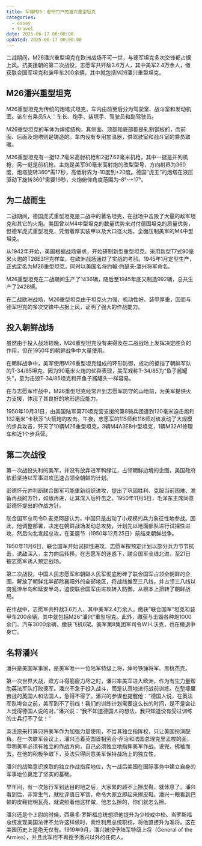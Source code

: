 ```yaml
---
title: 军博M26：看守门户的潘兴重型坦克
categories:
  - essay
  - travel
date: 2025-06-17 00:00:00
updated: 2025-06-17 00:00:00
---
```


二战期间，M26潘兴重型坦克在欧洲战场不可一世，与德军坦克多次交锋都占据上风。抗美援朝的第二次战役，志愿军共歼敌3.6万人，其中美军2.4万余人，缴获联合国军坦克和装甲车200余辆，其中就包括M26潘兴重型坦克。

<!-- more -->

## M26潘兴重型坦克

M26重型坦克为传统的炮塔式坦克，车内由前至后分为驾驶室、战斗室和发动机室。该车有乘员5人：车长、炮手、装填手、驾驶员和副驾驶员。

M26重型坦克的车体为焊接结构，其侧面、顶部和底部都是轧制钢板的，而前面、后面及炮塔则是铸造的。车内设有专用加温器，供驾驶室和战斗室的乘员取暖。

M26重型坦克有一挺12.7毫米高射机枪和2挺7.62毫米机枪，其中一挺是并列机枪，另一挺是前机枪。主炮是美军90毫米高射炮的改型型号，方向射界为360度，炮塔旋转360°需17秒，高低射界为-10度到+20度。德国“虎王”的炮塔在液压驱动下旋转360°需要19秒，火炮俯仰角度范围为-8°~+17°。

## 为二战而生

二战期间，德国虎式重型坦克是二战中的著名坦克，在战场中击毁了大量的敌军坦克和其它的火炮。美国曾以M4中型坦克的数量优势来对付德国坦克的质量优势，但德军虎式重型坦克，凭借着厚实装甲以及大口径火炮，全面压制美军的M4中型坦克。

从1942年开始，美国根据战场需求，开始研制新型重型坦克。采用新型T7式90毫米火炮的T26E3坦克样车，在欧洲战场通过了实战的考验。1945年1月定型生产，正式定名为M26重型坦克，同时以美国名将约翰·约瑟夫·潘兴将军命名。

M26重型坦克在二战期间生产了1436辆，随后至1945年底又制造992辆，总共生产了2428辆。

在二战欧洲战场，M26重型坦克由于坦克火力强、机动性好、装甲厚重，因而与德军坦克的多次交锋中占据上风，证明了强大的作战能力。

## 投入朝鲜战场

虽然由于投入战场较晚，M26重型坦克没有来得及在二战战场上发挥决定胜负的作用，但在1950年的朝鲜战争中大量使用。

在朝鲜战争中，美军使用M26重型坦克组成的环形防御，成功的抵挡了朝鲜军队的T-34/85坦克。因为90毫米火炮的优异表现，美军戏称T-34/85为“鱼子酱罐头”，意为击毁T-34/85坦克和开鱼子酱罐头一样容易。

在与志愿军作战中，M26重型坦克经常开到志愿军防守的山地前，为美军提供火力支援，体现了其良好的地形适应能力。

1950年10月31日，由美国陆军第70坦克营支援的第8骑兵团遭到120毫米迫击炮和132毫米“卡秋莎”火箭炮的攻击。午夜，志愿军的115师和116师对该发动了大规模的步兵攻击，歼灭了10辆M26重型坦克，3辆M4A3E8中型坦克，1辆M32A1修理车和近1个步兵营。

## 第二次战役

第一次战役失利的美军，并没有放弃进军鸭绿江，占领朝鲜边境的企图，美国政府依旧坚持以军事进攻迅速占领全朝鲜的计划。

彭德怀元帅判断联合国军可能重新组织进攻，提出了巩固胜利、克服当前困难、准备再战的方针，如敌再进，让其深入后歼击之。1950年11月5日，毛泽东主席同意彭德怀提出的作战方针。

联合国军总司令D.麦克阿瑟认为，中国只是出动了小规模的兵力象征性地参战。因此，他调整部署，决定在朝鲜战场发动总攻势，计划先以地面部队进行试探性进攻，然后向北发起总攻，在圣诞节（1950年12月25日）前结束朝鲜战争。

1950年11月6日，联合国军开始试探性进攻。志愿军按预定计划以部分兵力节节抗击，诱敌深入，主力向后转移。在志愿军的迷惑下，联合国军全线北进，至21日被志愿军诱入预定战场。

第二次战役，中国人民志愿军和朝鲜人民军彻底粉碎了联合国军占领全朝鲜的企图，解放了朝鲜北半部除襄阳外的全部地区，将战线推至三八线，并占领三八线以南瓮津半岛和延安半岛，迫使联合国军由进攻转入防御，从根本上扭转了朝鲜战局。

在作战中，志愿军共歼敌3.6万人，其中美军2.4万余人，缴获“联合国军”坦克和装甲车200余辆，其中就包括M26“潘兴”重型坦克。此外，缴获与击毁各种炮1000余门、汽车3000余辆、缴获飞机6架。美军第8集团军司令W.H.沃克，也在撤退中身亡。

## 名将潘兴

潘兴是美国军事家，是美军唯一一位陆军特级上将，绰号铁锤将军、黑桃杰克。

第一次世界大战，双方斗得筋疲力尽之时，潘兴率美军进入欧洲，作为有生力量帮助英法军队打败德军。潘兴不急于投入战斗，而是认真地进行战前训练。在堑壕里苦战的英国人和法国人，急得不得了。潘兴的参谋也提醒他：“德国人说，在英法军队垮台之前，美军到不了前线！我们的训练计划需要这么长的时间，是不是会让人觉得德国人说的对。”潘兴说：“我不知道德国人的想法，我只知道没有受过训练的士兵打不了仗！”

英法原来打算只将美军作为加强力量使用，不给其独立指挥权，只让美国扮演配角。在一次联军会议上，潘兴当着英国首相劳合·乔治和法国总理克里孟梭的面，申明美军必须有独立的作战方向，自己必须独立地指挥美军作战。说完，拂袖而去。在他的积极争取下，英法只得同意美军保持战场上的独立性。

潘兴的战略意识换取的独立作战指挥地位，为一战后美国在国际事务中建立自身的军事地位奠定了坚实的基础。

早年间，有一次急行军到达目的地之后，大家累的顾不上擦皮鞋，就休息了。潘兴看到后，非常生气，就批评值日军官，命令大家立即起来擦皮鞋。潘兴一眼看到巴顿的皮鞋锃明瓦亮，就说照着他这样做，他怎么擦的，你们就怎么擦。

潘兴还是个上尉的时候，西奥多·罗斯福总统想把他提升为少校或中校。当罗斯福总统发现美国法律不允许这样做时，索性利用总统职权，将他直接升为准将。这在美国历史上是绝无仅有。1919年9月，潘兴被授予陆军特级上将（General of the Armies），并且此军衔不再授予潘兴以外的任何人。